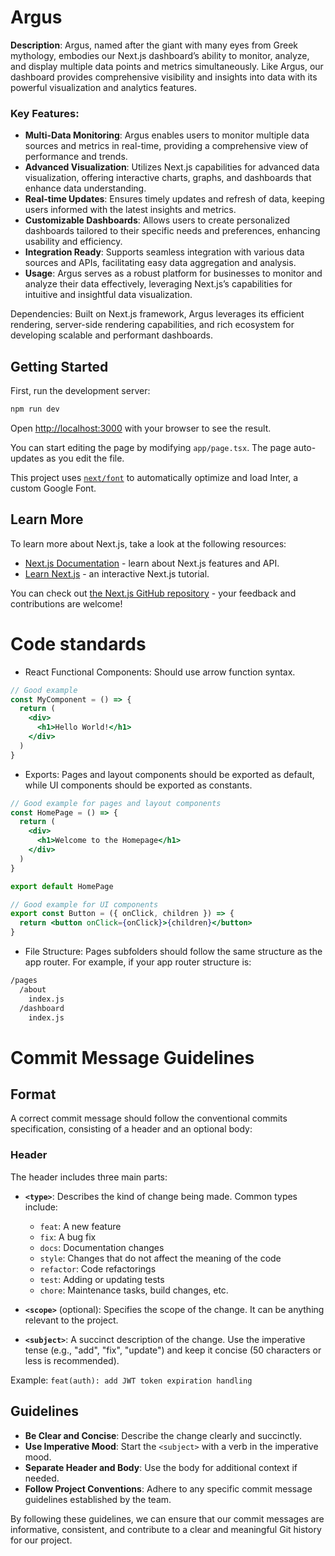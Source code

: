 # Argus

**Description**: Argus, named after the giant with many eyes from Greek mythology, embodies our Next.js dashboard’s ability to monitor, analyze, and display multiple data points and metrics simultaneously. Like Argus, our dashboard provides comprehensive visibility and insights into data with its powerful visualization and analytics features.

### Key Features:

  - **Multi-Data Monitoring**: Argus enables users to monitor multiple data sources and metrics in real-time, providing a comprehensive view of performance and trends.
  - **Advanced Visualization**: Utilizes Next.js capabilities for advanced data visualization, offering interactive charts, graphs, and dashboards that enhance data understanding.
  - **Real-time Updates**: Ensures timely updates and refresh of data, keeping users informed with the latest insights and metrics.
  - **Customizable Dashboards**: Allows users to create personalized dashboards tailored to their specific needs and preferences, enhancing usability and efficiency.
  - **Integration Ready**: Supports seamless integration with various data sources and APIs, facilitating easy data aggregation and analysis.
  - **Usage**: Argus serves as a robust platform for businesses to monitor and analyze their data effectively, leveraging Next.js’s capabilities for intuitive and insightful data visualization.

Dependencies: Built on Next.js framework, Argus leverages its efficient rendering, server-side rendering capabilities, and rich ecosystem for developing scalable and performant dashboards.
## Getting Started

First, run the development server:

```bash
npm run dev
```

Open [http://localhost:3000](http://localhost:3000) with your browser to see the result.

You can start editing the page by modifying `app/page.tsx`. The page auto-updates as you edit the file.

This project uses [`next/font`](https://nextjs.org/docs/basic-features/font-optimization) to automatically optimize and load Inter, a custom Google Font.

## Learn More

To learn more about Next.js, take a look at the following resources:

- [Next.js Documentation](https://nextjs.org/docs) - learn about Next.js features and API.
- [Learn Next.js](https://nextjs.org/learn) - an interactive Next.js tutorial.

You can check out [the Next.js GitHub repository](https://github.com/vercel/next.js/) - your feedback and contributions are welcome!

# Code standards

- React Functional Components: Should use arrow function syntax.

```jsx
// Good example
const MyComponent = () => {
  return (
    <div>
      <h1>Hello World!</h1>
    </div>
  )
}
```

- Exports: Pages and layout components should be exported as default, while UI components should be exported as constants.

```jsx
// Good example for pages and layout components
const HomePage = () => {
  return (
    <div>
      <h1>Welcome to the Homepage</h1>
    </div>
  )
}

export default HomePage
```

```jsx
// Good example for UI components
export const Button = ({ onClick, children }) => {
  return <button onClick={onClick}>{children}</button>
}
```

- File Structure: Pages subfolders should follow the same structure as the app router. For example, if your app router structure is:

```bash
/pages
  /about
    index.js
  /dashboard
    index.js
```

# Commit Message Guidelines

## Format

A correct commit message should follow the conventional commits specification, consisting of a header and an optional body:

### Header

The header includes three main parts:

- **`<type>`**: Describes the kind of change being made. Common types include:

  - `feat`: A new feature
  - `fix`: A bug fix
  - `docs`: Documentation changes
  - `style`: Changes that do not affect the meaning of the code
  - `refactor`: Code refactorings
  - `test`: Adding or updating tests
  - `chore`: Maintenance tasks, build changes, etc.

- **`<scope>`** (optional): Specifies the scope of the change. It can be anything relevant to the project.

- **`<subject>`**: A succinct description of the change. Use the imperative tense (e.g., "add", "fix", "update") and keep it concise (50 characters or less is recommended).

Example:
`feat(auth): add JWT token expiration handling`

## Guidelines

- **Be Clear and Concise**: Describe the change clearly and succinctly.
- **Use Imperative Mood**: Start the `<subject>` with a verb in the imperative mood.
- **Separate Header and Body**: Use the body for additional context if needed.
- **Follow Project Conventions**: Adhere to any specific commit message guidelines established by the team.

By following these guidelines, we can ensure that our commit messages are informative, consistent, and contribute to a clear and meaningful Git history for our project.

